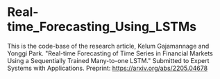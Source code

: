 # Real-time_Forecasting_Using_LSTMs
This is the code-base of the research article, Kelum Gajamannage and Yonggi Park. "Real-time Forecasting of Time Series in Financial Markets Using a Sequentially Trained Many-to-one LSTM." Submitted to Expert Systems with Applications. Preprint: https://arxiv.org/abs/2205.04678
